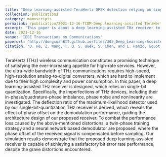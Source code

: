 ```yaml
---
title: "Deep learning-assisted TeraHertz QPSK detection relying on single-bit quantization"
collection: publications
category: manuscripts
permalink: /publication/2021-12-16-TCOM-Deep learning-assisted TeraHertz QPSK detection relying on single-bit quantization-number-5
excerpt: 'This paper is about a deep learning-assisted THz receiver to address imperfections of THz devices and single-bit quantization, including in-phase/quadrature-phase imbalance, phase noise and nonlinearity.'
date: 2021-12-16
venue: 'IEEE Transactions on Communications'
paperurl: 'http://dongxuanBIT.github.io/files/J05_Deep_Learning-Assisted_TeraHertz_QPSK_Detection_Relying_on_Single-Bit_Quantization.pdf'
citation: 'D. He, Z. Wang, T. Q. S. Quek, S. Chen, and L. Hanzo, &quot;Deep learning assisted terahertz QPSK detection relying on single-bit quantization,&quot; <i>IEEE Trans. Commun.</i>, vol. 69, no. 12, pp. 8175–8187, Dec. 2021.'
---
```


TeraHertz (THz) wireless communication constitutes a promising technique of satisfying the ever-increasing appetite for high-rate services. However, the ultra-wide bandwidth of THz communications requires high-speed, high-resolution analog-to-digital converters, which are hard to implement due to their high complexity and power consumption. In this paper, a deep learning-assisted THz receiver is designed, which relies on single-bit quantization. Specifically, the imperfections of THz devices, including their in-phase/quadrature-phase imbalance, phase noise and nonlinearity are investigated. The deflection ratio of the maximum-likelihood detector used by our single-bit-quantization THz receiver is derived, which reveals the effect of phase offset on the demodulation performance, guiding the architecture design of our proposed receiver. To combat the performance loss caused by the above-mentioned distortions, a twin-phase training strategy and a neural network based demodulator are proposed, where the phase offset of the received signal is compensated before sampling. Our simulation results demonstrate that the proposed deep learning-assisted receiver is capable of achieving a satisfactory bit error rate performance, despite the grave distortions encountered.